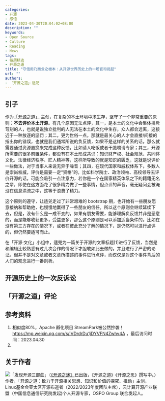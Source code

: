 ```yaml
---
categories:
- 开源
- 感悟
date: 2023-04-30T20:04:02+08:00
description: ""
keywords:
- Open Source
- Culture
- Reading
- News
tags:
- 每周精选
- 开源之道
title: "守信用乃商业之根本：从开源世界历史上的一场官司说起"
url: ""
authors:
- 「开源之道」·适兕
---
```


## 引子

作为[「开源之道」](.) 主创，在复杂的本土环境中求生存，坚守了一个非常重要的原则：**不去评价本土开源**。有几个原因无法点评，其一，是本土的文化中会集体排斥苛刻的人，也就是说独立批判的人无法在本土的文化中生存，众人都会远离，这接近于一种放逐的惩罚；其二，更为世俗一点，那就是最关心的人才会直接/间接的指出你的错误，也就是我们通常所说的负反馈，如果不是这样的关系的话，那么就需要通过资源置换来完成这种反馈，比如请人吃饭或者干脆聘请专家；其三，开源所需要的很多前置条件，都没有在本土形成共识：知识财产权、社会规范、共同体文化、法律经济秩序、匠人精神等，这样所导致的就是知识的匮乏，这就是说评价一些做法，对于当事人来说无异于噪音；其四，在现代国家和威权体系下，多数人是崇尚权威，评价是需要一定“资格”的，比如科学院士、政治领袖、高校领导去评价开源的话，可能会吸引一点注意力，若你是一个在国家精英体系之下的籍籍无名之辈，即使在这方面花了很多精力做了一些事情，但点评的声音，毫无疑问会被淹没在信息洪流之中，这等于浪费了精力。

这个原则的遵守，让适兕走过了非常艰难的 bootstrap 期，也开始有一些朋友愿意接纳和帮助他，也慢慢地赢得了一些朋友的信任，所以这个原则会继续延续下去，但是，没有什么是一成不变的，如果有朋友需要，能够理解负反馈并非是恶意的，而是能够收获更多，受益更多，那么这个原则是可以添加适当条件的，比如在没有第三方存在的情况下，或者在彼此充分了解的情况下，是仍然可以进行点评的，但仍然要适可而止。

在「开源·文化」小组中，适兕为一篇关于开源的文章标题[1]进行了反馈，当然是和编辑比较熟悉有过几次合作的情况下才胆敢如此去做的，并且进行了严密的论证。但并不是对文章或者文章所描述的事件进行点评，而仅仅是对这个事件背后的人们的观念进行一番剖析。

## 开源历史上的一次反诉讼



## 「开源之道」评论


## 参考资料

1. 相似度80%，Apache 孵化项目 StreamPark被公然抄袭！ https://mp.weixin.qq.com/s/lVDrdrDu1jDYVFN4Zwhv4A ，最后访问时间：2023.04.30
2. 


## 关于作者

![](/public/kuosi-face-of-os.png)「发现开源三部曲」（[《开源之迷》](posts/book-of-open-source/the-fascinating-of-open-source/)已出版，《开源之道》《开源之思》撰写中。）作者，「开源之道：致力于开源相关思想、知识和价值的探究、推动」主创，Linux基金会亚太区开源布道者（2022/2023年度团队主席），云计算开源产业联盟（中国信息通信研究院发起)个人开源专家，OSPO Group 联合发起人。